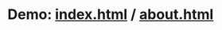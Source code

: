 # Demo: [index.html](https://mr-sychevskyi.github.io/markup-project-metrovka/src/index.html) / [about.html](https://mr-sychevskyi.github.io/markup-project-metrovka/src/page-2.html)
